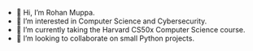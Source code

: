 - 👋 Hi, I’m Rohan Muppa.
- 👀 I’m interested in Computer Science and Cybersecurity.
- 🌱 I’m currently taking the Harvard CS50x Computer Science course.
- 💞️ I’m looking to collaborate on small Python projects.
<!---
RohanMuppa/RohanMuppa is a ✨ special ✨ repository because its `README.md` (this file) appears on your GitHub profile.
You can click the Preview link to take a look at your changes.
--->
